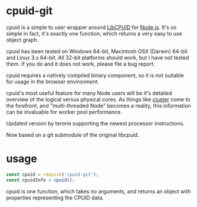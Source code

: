 cpuid-git
==========

cpuid is a simple to user wrapper around [LibCPUID](http://libcpuid.sourceforge.net/) for [Node.js](http://www.nodejs.org). It's so simple in fact, it's exactly one function, which returns a very easy to use object graph.

cpuid has been tested on Windows 64-bit, Macintosh OSX (Darwin) 64-bit and Linux 3.x 64-bit. All 32-bit platforms should work, but I have not tested them. If you do and it does not work, please file a bug report.

cpuid requires a natively compiled binary component, so it is not suitable for usage in the browser environment.

cpuid's most useful feature for many Node users will be it's detailed overview of the logical versus physical cores. As things like [cluster](http://www.nodejs.org/api/cluster.html) come to the forefront, and "multi-threaded Node" becomes a reality, this information can be invaluable for worker pool performance.

Updated version by terorie supporting the newest processor instructions.

Now based on a git submodule of the original libcpuid.

usage
==========

```JavaScript
const cpuid = require('cpuid-git');
const cpuidInfo = cpuid();
```

cpuid is one function, which takes no arguments, and returns an object with properties representing the CPUID data.
